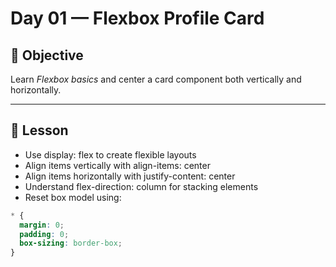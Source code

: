 # Day 01 — Flexbox Profile Card

## 🎯 Objective
Learn *Flexbox basics* and center a card component both vertically and horizontally.

---

## 📝 Lesson
- Use display: flex to create flexible layouts  
- Align items vertically with align-items: center  
- Align items horizontally with justify-content: center  
- Understand flex-direction: column for stacking elements  
- Reset box model using:  
```css
* {
  margin: 0;
  padding: 0;
  box-sizing: border-box;
}